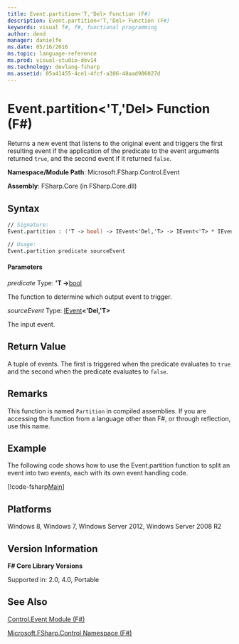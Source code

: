 ```yaml
---
title: Event.partition<'T,'Del> Function (F#)
description: Event.partition<'T,'Del> Function (F#)
keywords: visual f#, f#, functional programming
author: dend
manager: danielfe
ms.date: 05/16/2016
ms.topic: language-reference
ms.prod: visual-studio-dev14
ms.technology: devlang-fsharp
ms.assetid: 05a41455-4ce1-4fcf-a306-48aad906027d 
---
```


# Event.partition<'T,'Del> Function (F#)

Returns a new event that listens to the original event and triggers the first resulting event if the application of the predicate to the event arguments returned `true`, and the second event if it returned `false`.

**Namespace/Module Path**: Microsoft.FSharp.Control.Event

**Assembly**: FSharp.Core (in FSharp.Core.dll)


## Syntax

```fsharp
// Signature:
Event.partition : ('T -> bool) -> IEvent<'Del,'T> -> IEvent<'T> * IEvent<'T> (requires delegate)

// Usage:
Event.partition predicate sourceEvent
```

#### Parameters
*predicate*
Type: **'T -&gt;**[bool](https://msdn.microsoft.com/library/89c0cf9c-49ce-4207-a3be-555851a67dd5)


The function to determine which output event to trigger.


*sourceEvent*
Type: [IEvent](https://msdn.microsoft.com/library/8dbca0df-f8a1-40bd-8d50-aa26f6a8b862)**&lt;'Del,'T&gt;**


The input event.

## Return Value

A tuple of events. The first is triggered when the predicate evaluates to `true` and the second when the predicate evaluates to `false`.

## Remarks
This function is named `Partition` in compiled assemblies. If you are accessing the function from a language other than F#, or through reflection, use this name.

## Example
The following code shows how to use the Event.partition function to split an event into two events, each with its own event handling code.

[!code-fsharp[Main](~samples/snippets/fsharp/events/snippet7.fs)]

## Platforms
Windows 8, Windows 7, Windows Server 2012, Windows Server 2008 R2

## Version Information
**F# Core Library Versions**

Supported in: 2.0, 4.0, Portable

## See Also
[Control.Event Module &#40;F&#35;&#41;](Control.Event-Module-%5BFSharp%5D.md)

[Microsoft.FSharp.Control Namespace &#40;F&#35;&#41;](Microsoft.FSharp.Control-Namespace-%5BFSharp%5D.md)